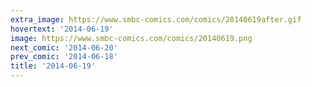 ```yaml
---
extra_image: https://www.smbc-comics.com/comics/20140619after.gif
hovertext: '2014-06-19'
image: https://www.smbc-comics.com/comics/20140619.png
next_comic: '2014-06-20'
prev_comic: '2014-06-18'
title: '2014-06-19'
---
```



